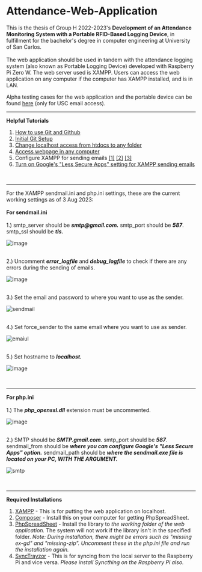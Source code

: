 # Attendance-Web-Application
This is the thesis of Group H 2022-2023's <b>Development of an Attendance Monitoring System with a Portable RFID-Based Logging Device</b>, in fulfillment for the bachelor's degree in computer engineering at University of San Carlos.</br></br>
The web application should be used in tandem with the attendance logging system (also known as Portable Logging Device) developed with Raspberry Pi Zero W. The web server used is XAMPP. Users can access the web application on any computer if the computer has XAMPP installed, and is in LAN.

Alpha testing cases for the web application and the portable device can be found <a href = "https://docs.google.com/spreadsheets/d/1Um_i__vagtg8pD9HuRssXADdYC0kXuq-DAEUPDDeT34/edit?usp=sharing">here</a> (only for USC email access).

<hr> <b>Helpful Tutorials </b></hr>
<br/>
<ol>
  <li> <a href = "https://www.freecodecamp.org/news/git-and-github-for-beginners/">How to use Git and Github</a> </li>
  <li> <a href = "https://git-scm.com/downloads" > Initial Git Setup </a> </li>
  <li> <a href = "https://stackoverflow.com/questions/18667582/run-my-php-files-from-outside-htdocs" > Change localhost access from htdocs to any folder </a> </li>
  <li> <a href = "https://stackoverflow.com/questions/5524116/accessing-localhost-xampp-from-another-computer-over-lan-network-how-to">Access webpage in any computer</a> </li>
  <li> Configure XAMPP for sending emails <a href = "https://www.geeksforgeeks.org/how-to-configure-xampp-to-send-mail-from-localhost-using-php/">[1]</a> <a href = "https://www.w3docs.com/snippets/php/how-to-configure-xampp-to-send-email-from-localhost-with-php.html">[2]</a> <a href = "https://phpflow.com/php/how-to-send-email-from-localhost-using-php/">[3]</a></li>
  <li> <a href = "https://myaccount.google.com/lesssecureapps">Turn on Google's "Less Secure Apps" setting for XAMPP sending emails</a> </li>
</ol>
<br/>
<hr/>
For the XAMPP sendmail.ini and php.ini settings, these are the current working settings as of 3 Aug 2023:
<br/><br/>
<b>For sendmail.ini</b>
<br/> <br/>
1.) smtp_server should be <i><b>smtp@gmail.com.</b></i> smtp_port should be <i><b>587</b></i>. </b>smtp_ssl should be <i><b>tls.</b></i> 
<br/>

![image](https://github.com/grusnivis/Attendance-Web-Application/assets/59056214/7c24eee0-30a8-49e9-98bc-3297569b4404)

<br/>
2.) Uncomment <i><b>error_logfile</b></i> and <i><b>debug_logfile</b> </i>to check if there are any errors during the sending of emails.
<br/>

![image](https://github.com/grusnivis/Attendance-Web-Application/assets/59056214/6650ff56-3655-4394-b5fe-3fede350cc24)

<br/>
3.) Set the email and password to where you want to use as the sender.
<br/> 

![sendmail](https://github.com/grusnivis/Attendance-Web-Application/assets/59056214/194b2111-5c69-47ac-8d65-a93b83eb249a)

<br/>
4.) Set force_sender to the same email where you want to use as sender.
<br/>

![emaiul](https://github.com/grusnivis/Attendance-Web-Application/assets/59056214/446fea27-8175-4e51-b67d-58fc849469f6)

<br/>
5.) Set hostname to <i><b>localhost.</b></i>
<br/> 

![image](https://github.com/grusnivis/Attendance-Web-Application/assets/59056214/7bd5ff0b-a90f-4cf8-9900-ee9a87a9a6b2/)

<br/>

<hr/>
<b>For php.ini</b>
<br/><br/>
1.) The <i><b>php_openssl.dll</b></i> extension must be uncommented.
<br/>

![image](https://github.com/grusnivis/Attendance-Web-Application/assets/59056214/ea9f94ab-97d2-43f2-ab1f-b235960b94b3)

<br/>
2.) SMTP should be <i><b>SMTP.gmail.com</b></i>. smtp_port should be <i><b>587</b></i>. sendmail_from should be <i><b>where you can configure Google's "Less Secure Apps" option.</b></i> sendmail_path should be <i><b>where the sendmail.exe file is located on your PC, WITH THE ARGUMENT.</b></i>
<br/>

![smtp](https://github.com/grusnivis/Attendance-Web-Application/assets/59056214/5304c5f0-f119-453d-baf1-dfde9ec51cb9)

<br/>

<hr/>
<b>Required Installations</b>
<ol>
  <li><a href = "https://www.apachefriends.org/download.html">XAMPP</a> - This is for putting the web application on localhost. </li>
  <li><a href = "https://getcomposer.org/download/">Composer</a> - Install this on your computer for getting PhpSpreadSheet.</li>
  <li><a href = "https://github.com/PHPOffice/PhpSpreadsheet">PhpSpreadSheet</a> - Install the library to <i>the working folder of the web application.</i> The system will not work if the library isn't in the specified folder. <i>Note: During installation, there might be errors such as "missing ex-gd" and "missing-zip". Uncomment these in the php.ini file and run the installation again.</i></li>
  <li><a href = "https://github.com/canton7/SyncTrayzor/tree/v1.1.29" >SyncTrayzor</a> - This is for syncing from the local server to the Raspberry Pi and vice versa. <i>Please install Syncthing on the Raspberry Pi also.</i></li>
 </ol>
  
